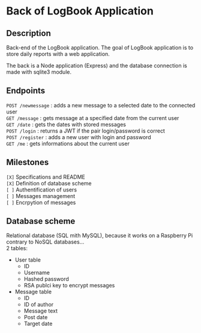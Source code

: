 # Back of LogBook Application

## Description
Back-end of the LogBook application.
The goal of LogBook application is to store daily reports with a web application.
  
The back is a Node application (Express) and the database connection is made with sqlite3 module.

## Endpoints
`POST /newmessage` : adds a new message to a selected date to the connected user  
`GET /message` : gets message at a specified date from the current user  
`GET /date` : gets the dates with stored messages  
`POST /login` : returns a JWT if the pair login/password is correct  
`POST /register` : adds a new user with login and password  
`GET /me` : gets informations about the current user


 ## Milestones
 `[X]` Specifications and README  
 `[X]` Definition of database scheme  
 `[ ]` Authentification of users  
 `[ ]` Messages management  
 `[ ]` Encrpytion of messages  

 ## Database scheme
Relational database (SQL mith MySQL), because it works on a Raspberry Pi contrary to NoSQL databases...  
2 tables:
* User table
    * ID
    * Username
    * Hashed password
    * RSA publci key to encrypt messages
* Message table
    * ID
    * ID of author
    * Message text
    * Post date
    * Target date